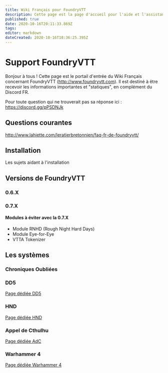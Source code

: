 ```yaml
---
title: Wiki Français pour FoundryVTT
description: Cette page est la page d'accueil pour l'aide et l'assistance sur FoundryVTT
published: true
date: 2020-10-16T20:11:33.869Z
tags: 
editor: markdown
dateCreated: 2020-10-16T18:36:25.395Z
---
```


# Support FoundryVTT
Bonjour à tous !
Cette page est le portail d'entrée du Wiki Français concernant FoundryVTT (http://www.foundryvtt.com). Il est destiné à être recevoir les informations importantes et "statiques", en complément du Discord FR.

Pour toute question qui ne trouverait pas sa réponse ici : https://discord.gg/pPSDNJk 

## Questions courantes

http://www.lahiette.com/leratierbretonnien/faq-fr-de-foundryvtt/ 

## Installation

Les sujets aidant à l'installation

## Versions de FoundryVTT

### 0.6.X

### 0.7.X

#### Modules à éviter avec la 0.7.X

- Module RNHD (Rough Night Hard Days)
- Module Eye-for-Eye
- VTTA Tokenizer


## Les systèmes

### Chroniques Oubliées


### DD5
[Page dédiée DD5](/fr/fr-dd5)

### HND
[Page dédiée HND](/fr/fr-hnd)

### Appel de Cthulhu
[Page dédiée AdC](/fr/fr-adc)

### Warhammer 4
[Page dédiée Warhammer 4](/fr/fr-wfrp4e)
